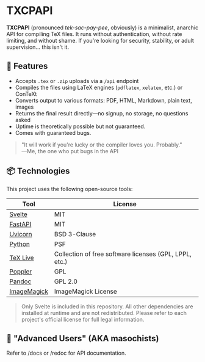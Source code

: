 # TXCPAPI

**TXCPAPI** (pronounced *tek-sac-pay-pee*, obviously) is a minimalist, anarchic API for compiling TeX files. It runs without authentication, without rate limiting, and without shame. If you're looking for security, stability, or adult supervision... this isn't it.

## 🚀 Features

- Accepts `.tex` or `.zip` uploads via a `/api` endpoint
- Compiles the files using LaTeX engines (`pdflatex`, `xelatex`, etc.) or ConTeXt
- Converts output to various formats: PDF, HTML, Markdown, plain text, images
- Returns the final result directly—no signup, no storage, no questions asked
- Uptime is theoretically possible but not guaranteed.
- Comes with guaranteed bugs.

> "It will work if you're lucky or the compiler loves you. Probably." <br>
> —Me, the one who put bugs in the API

## 📦 Technologies

This project uses the following open-source tools:

| Tool | License |
|------|---------|
| [Svelte](https://github.com/sveltejs/svelte) | MIT |
| [FastAPI](https://github.com/tiangolo/fastapi) | MIT |
| [Uvicorn](https://github.com/encode/uvicorn) | BSD 3-Clause |
| [Python](https://docs.python.org/3/license.html) | PSF |
| [TeX Live](https://www.tug.org/texlive/copying.html) | Collection of free software licenses (GPL, LPPL, etc.) |
| [Poppler](https://poppler.freedesktop.org/) | GPL |
| [Pandoc](https://github.com/jgm/pandoc/blob/main/COPYING) | GPL 2.0 |
| [ImageMagick](https://github.com/ImageMagick/ImageMagick/blob/main/LICENSE) | ImageMagick License |

> Only Svelte is included in this repository. All other dependencies are installed at runtime and are not redistributed. Please refer to each project's official license for full legal information.

## 🫠 "Advanced Users" (AKA masochists)

Refer to /docs or /redoc for API documentation.